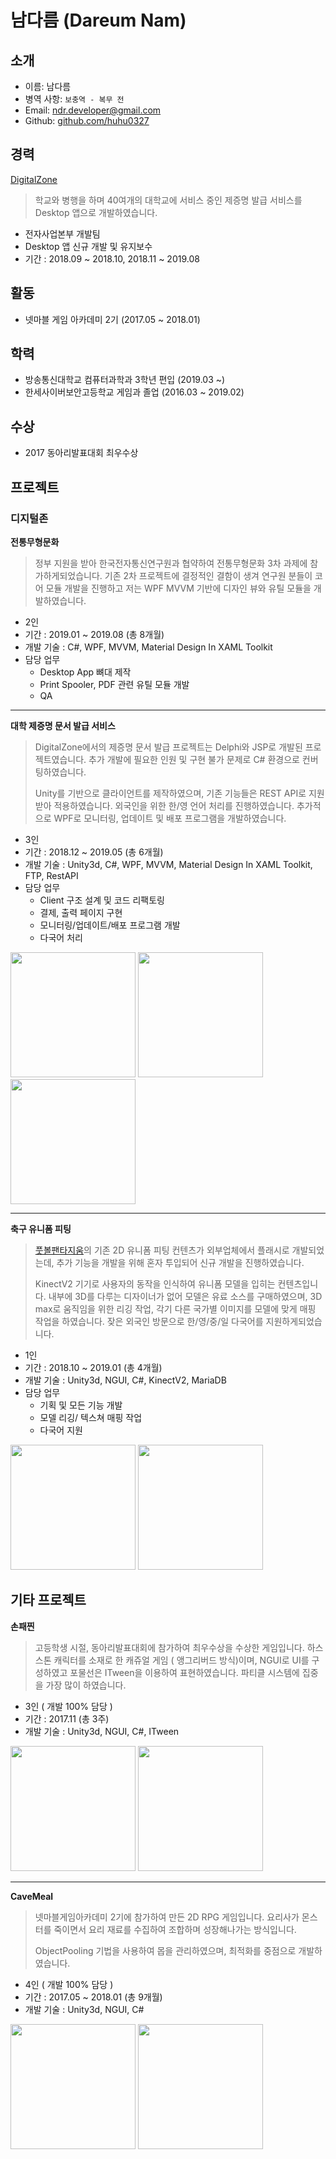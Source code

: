 # 남다름 (Dareum Nam)

## 소개

- 이름: 남다름
- 병역 사항: `보충역 - 복무 전`
- Email: ndr.developer@gmail.com
- Github: [github.com/huhu0327](https://github.com/huhu0327)

## 경력

[DigitalZone](http://www.doculink.co.kr)

> 학교와 병행을 하며 40여개의 대학교에 서비스 중인 제증명 발급 서비스를 Desktop 앱으로 개발하였습니다.

- 전자사업본부 개발팀
- Desktop 앱 신규 개발 및 유지보수
- 기간 : 2018.09 ~ 2018.10, 2018.11 ~ 2019.08

## 활동

- 넷마블 게임 아카데미 2기 (2017.05 ~ 2018.01)

## 학력

- 방송통신대학교 컴퓨터과학과 3학년 편입 (2019.03 ~)
- 한세사이버보안고등학교 게임과 졸업 (2016.03 ~ 2019.02)

## 수상

- 2017 동아리발표대회 최우수상

## 프로젝트

### 디지털존

**전통무형문화**

> 정부 지원을 받아 한국전자통신연구원과 협약하여 전통무형문화 3차 과제에 참가하게되었습니다. 기존 2차 프로젝트에 결정적인 결함이 생겨 연구원 분들이 코어 모듈 개발을 진행하고 저는 WPF MVVM 기반에 디자인 뷰와 유틸 모듈을 개발하였습니다.

- 2인
- 기간 : 2019.01 ~ 2019.08 (총 8개월)
- 개발 기술 : C#, WPF, MVVM, Material Design In XAML Toolkit
- 담당 업무
  - Desktop App 뼈대 제작
  - Print Spooler, PDF 관련 유틸 모듈 개발
  - QA

---

**대학 제증명 문서 발급 서비스**

> DigitalZone에서의 제증명 문서 발급 프로젝트는 Delphi와 JSP로 개발된 프로젝트였습니다. 추가 개발에 필요한 인원 및 구현 불가 문제로 C# 환경으로 컨버팅하였습니다.
>
> Unity를 기반으로 클라이언트를 제작하였으며, 기존 기능들은 REST API로 지원 받아 적용하였습니다. 외국인을 위한 한/영 언어 처리를 진행하였습니다. 추가적으로 WPF로 모니터링, 업데이트 및 배포 프로그램을 개발하였습니다.

- 3인
- 기간 : 2018.12 ~ 2019.05 (총 6개월)
- 개발 기술 : Unity3d, C#, WPF, MVVM, Material Design In XAML Toolkit, FTP, RestAPI
- 담당 업무
  - Client 구조 설계 및 코드 리팩토링
  - 결제, 출력 페이지 구현
  - 모니터링/업데이트/배포 프로그램 개발
  - 다국어 처리

<div>
<img width="200" src="https://user-images.githubusercontent.com/28612967/93369308-28171c80-f88a-11ea-9b50-8d0cf76e0a6f.png">
<img width="200" src="https://user-images.githubusercontent.com/28612967/93369311-29484980-f88a-11ea-8bd2-de17044978f2.png">
<img width="200" src="https://user-images.githubusercontent.com/28612967/93369310-29484980-f88a-11ea-8d7e-af24d6daa8f3.png">
</div>

---

**축구 유니폼 피팅**

> [풋볼팬타지움](http://faentasium.com/)의 기존 2D 유니폼 피팅 컨텐츠가 외부업체에서 플래시로 개발되었는데, 추가 기능을 개발을 위해 혼자 투입되어 신규 개발을 진행하였습니다.
>
> KinectV2 기기로 사용자의 동작을 인식하여 유니폼 모델을 입히는 컨텐츠입니다. 내부에 3D를 다루는 디자이너가 없어 모델은 유료 소스를 구매하였으며, 3D max로 움직임을 위한 리깅 작업, 각기 다른 국가별 이미지를 모델에 맞게 매핑 작업을 하였습니다. 잦은 외국인 방문으로 한/영/중/일 다국어를 지원하게되었습니다.

- 1인
- 기간 : 2018.10 ~ 2019.01 (총 4개월)
- 개발 기술 : Unity3d, NGUI, C#, KinectV2, MariaDB
- 담당 업무
  - 기획 및 모든 기능 개발
  - 모델 리깅/ 텍스쳐 매핑 작업
  - 다국어 지원

<div>
<img width="200" src="https://user-images.githubusercontent.com/28612967/93372392-cefdb780-f88e-11ea-9759-21a9e84c752c.png">
<img width="200" src="https://user-images.githubusercontent.com/28612967/93372396-d02ee480-f88e-11ea-8c9c-c60c03d22e9b.png">
</div>

## 기타 프로젝트

**손패찐**

> 고등학생 시절, 동아리발표대회에 참가하여 최우수상을 수상한 게임입니다.
> 하스스톤 캐릭터를 소재로 한 캐쥬얼 게임 ( 앵그리버드 방식)이며, NGUI로 UI를 구성하였고 포물선은 ITween을 이용하여 표현하였습니다. 파티클 시스템에 집중을 가장 많이 하였습니다.

- 3인 ( 개발 100% 담당 )
- 기간 : 2017.11 (총 3주)
- 개발 기술 : Unity3d, NGUI, C#, ITween

<div>
<img Height="200" src="https://user-images.githubusercontent.com/28612967/75357736-31906580-58f5-11ea-866c-68c933d710af.png">
<img Height="200" src="https://user-images.githubusercontent.com/28612967/75357740-32c19280-58f5-11ea-9c86-79ec0343109d.png">
</div>

---

**CaveMeal**

> 넷마블게임아카데미 2기에 참가하여 만든 2D RPG 게임입니다. 요리사가 몬스터를 죽이면서 요리 재료를 수집하여 조합하며 성장해나가는 방식입니다.
>
> ObjectPooling 기법을 사용하여 몹을 관리하였으며, 최적화를 중점으로 개발하였습니다.

- 4인 ( 개발 100% 담당 )
- 기간 : 2017.05 ~ 2018.01 (총 9개월)
- 개발 기술 : Unity3d, NGUI, C#

<div>
<img Height="200" src="https://user-images.githubusercontent.com/28612967/75356824-cbefa980-58f3-11ea-9054-d27fca1dfe52.png">
<img Height="200" src="https://user-images.githubusercontent.com/28612967/75356833-ce520380-58f3-11ea-9847-6e0f42b8e50b.png">
</div>
